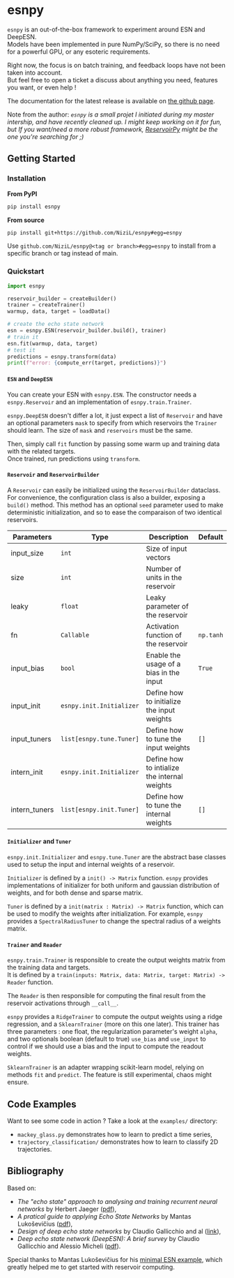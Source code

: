 # esnpy

`esnpy` is an out-of-the-box framework to experiment around ESN and DeepESN.  
Models have been implemented in pure NumPy/SciPy, so there is no need for a powerful GPU, or any esoteric requirements. 

Right now, the focus is on batch training, and feedback loops have not been taken into account.  
But feel free to open a ticket a discuss about anything you need, features you want, or even help !

The documentation for the latest release is available on [the github page](https://nizil.github.io/esnpy).

Note from the author: *`esnpy` is a small projet I initiated during my master intership, and have recently cleaned up. I might keep working on it for fun, but If you want/need a more robust framework, [ReservoirPy](https://github.com/reservoirpy/reservoirpy) might be the one you're searching for ;)*

## Getting Started

### Installation

**From PyPI**
```bash
pip install esnpy
```

**From source**
```bash
pip install git+https://github.com/NiziL/esnpy#egg=esnpy
```
Use `github.com/NiziL/esnpy@<tag or branch>#egg=esnpy` to install from a specific branch or tag instead of main.

### Quickstart

```python
import esnpy

reservoir_builder = createBuilder()
trainer = createTrainer()
warmup, data, target = loadData()

# create the echo state network
esn = esnpy.ESN(reservoir_builder.build(), trainer)
# train it
esn.fit(warmup, data, target)
# test it
predictions = esnpy.transform(data)
print(f"error: {compute_err(target, predictions)}")
```

#### `ESN` and `DeepESN`

You can create your ESN with `esnpy.ESN`. 
The constructor needs a `esnpy.Reservoir` and an implementation of `esnpy.train.Trainer`. 

`esnpy.DeepESN` doesn't differ a lot, it just expect a list of `Reservoir` and have an optional parameters `mask` to specify from which reservoirs the `Trainer` should learn. The size of `mask` and `reservoirs` must be the same. 

Then, simply call `fit` function by passing some warm up and training data with the related targets.  
Once trained, run predictions using `transform`.

#### `Reservoir` and `ReservoirBuilder`

A `Reservoir` can easily be initialized using the `ReservoirBuilder` dataclass.  
For convenience, the configuration class is also a builder, exposing a `build()` method.
This method has an optional `seed` parameter used to make deterministic initialization, and so to ease the comparaison of two identical reservoirs.

| Parameters    | Type                     | Description                                  | Default   |
|---------------|--------------------------|----------------------------------------------|-----------|
| input_size    | `int`                    | Size of input vectors                        |           |
| size          | `int`                    | Number of units in the reservoir             |           |
| leaky         | `float`                  | Leaky parameter of the reservoir             |           |
| fn            | `Callable`               | Activation function of the reservoir         | `np.tanh` |
| input_bias    | `bool`                   | Enable the usage of a bias in the input      | `True`    |
| input_init    | `esnpy.init.Initializer` | Define how to initialize the input weights   |           |
| input_tuners  | `list[esnpy.tune.Tuner]` | Define how to tune the input weights         | `[]`      |
| intern_init   | `esnpy.init.Initializer` | Define how to intialize the internal weights |           |
| intern_tuners | `list[esnpy.init.Tuner]` | Define how to tune the internal weights      | `[]`      |

#### `Initializer` and `Tuner` 

`esnpy.init.Initializer` and `esnpy.tune.Tuner` are the abstract base classes used to setup the input and internal weights of a reservoir.

`Initializer` is defined by a `init() -> Matrix` function. 
`esnpy` provides implementations of initializer for both uniform and gaussian distribution of weights, and for both dense and sparse matrix.

`Tuner` is defined by a `init(matrix : Matrix) -> Matrix` function, which can be used to modify the weights after initialization.
For example, `esnpy` provides a `SpectralRadiusTuner` to change the spectral radius of a weights matrix.

#### `Trainer` and `Reader`

`esnpy.train.Trainer` is responsible to create the output weights matrix from the training data and targets.  
It is defined by a `train(inputs: Matrix, data: Matrix, target: Matrix) -> Reader` function.

The `Reader` is then responsible for computing the final result from the reservoir activations through `__call__`.

`esnpy` provides a `RidgeTrainer` to compute the output weights using a ridge regression, and a `SklearnTrainer` (more on this one later). 
This trainer has three parameters : one float, the regularization parameter's weight `alpha`, and two optionals boolean (default to true) `use_bias` and `use_input` to control if we should use a bias and the input to compute the readout weights.

`SklearnTrainer` is an adapter wrapping scikit-learn model, relying on methods `fit` and `predict`. The feature is still experimental, chaos might ensure. 

## Code Examples 

Want to see some code in action ? Take a look at the `examples/` directory:
- `mackey_glass.py` demonstrates how to learn to predict a time series,
- `trajectory_classification/` demonstrates how to learn to classify 2D trajectories.

## Bibliography

Based on:
- *The "echo state" approach to analysing and training recurrent neural networks* by Herbert Jaeger ([pdf](https://www.ai.rug.nl/minds/uploads/EchoStatesTechRep.pdf)),
- *A pratical guide to applying Echo State Networks* by Mantas Lukoševičius ([pdf](https://www.ai.rug.nl/minds/uploads/PracticalESN.pdf)),
- *Design of deep echo state networks* by Claudio Gallicchio and al ([link](https://www.sciencedirect.com/science/article/pii/S0893608018302223)),
- *Deep echo state network (DeepESN): A brief survey* by Claudio Gallicchio and Alessio Micheli ([pdf](https://arxiv.org/pdf/1712.04323.pdf)).

Special thanks to Mantas Lukoševičius for his [minimal ESN example](https://mantas.info/wp/wp-content/uploads/simple_esn/minimalESN.py), which greatly helped me to get started with reservoir computing.
